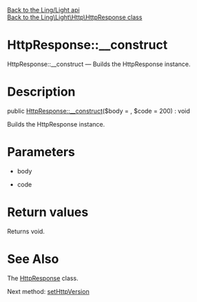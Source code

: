 [Back to the Ling/Light api](https://github.com/lingtalfi/Light/blob/master/doc/api/Ling/Light.md)<br>
[Back to the Ling\Light\Http\HttpResponse class](https://github.com/lingtalfi/Light/blob/master/doc/api/Ling/Light/Http/HttpResponse.md)


HttpResponse::__construct
================



HttpResponse::__construct — Builds the HttpResponse instance.




Description
================


public [HttpResponse::__construct](https://github.com/lingtalfi/Light/blob/master/doc/api/Ling/Light/Http/HttpResponse/__construct.md)($body = , $code = 200) : void




Builds the HttpResponse instance.




Parameters
================


- body

    

- code

    


Return values
================

Returns void.








See Also
================

The [HttpResponse](https://github.com/lingtalfi/Light/blob/master/doc/api/Ling/Light/Http/HttpResponse.md) class.

Next method: [setHttpVersion](https://github.com/lingtalfi/Light/blob/master/doc/api/Ling/Light/Http/HttpResponse/setHttpVersion.md)<br>

